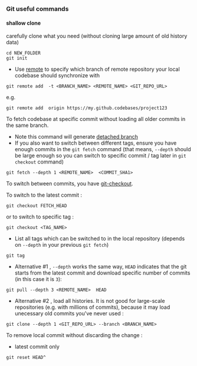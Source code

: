### Git useful commands 


#### shallow clone

carefully clone what you need (without cloning large amount of old history data)
```
cd NEW_FOLDER
git init
```

* Use [remote](https://git-scm.com/docs/git-remote) to specify which branch of remote repository your local codebase should synchronize with
```
git remote add  -t <BRANCH_NAME> <REMOTE_NAME> <GIT_REPO_URL>
```
e.g.
```
git remote add  origin https://my.github.codebases/project123
```

To fetch codebase at specific commit without loading all older commits in the same branch.
* Note this command will generate [detached branch](https://stackoverflow.com/questions/10228760/how-do-i-fix-a-git-detached-head)
* If you also want to switch between different tags, ensure you have enough commits in the `git fetch` command (that means, `--depth` should be large enough so you can switch to specific commit / tag later in `git checkout` command)
```
git fetch --depth 1 <REMOTE_NAME>  <COMMIT_SHA1> 
```

To switch between commits, you have [git-checkout](https://git-scm.com/docs/git-checkout).

To switch to the latest commit :
```
git checkout FETCH_HEAD
```
or to switch to specific tag :
```
git checkout <TAG_NAME>
```

* List all tags which can be switched to in the local repository (depends on `--depth` in your previous `git fetch`)
```
git tag
```


* Alternative #1 , `--depth` works the same way, `HEAD` indicates that the git starts from the latest commit and download specific number of commits (in this case it is `3`):
```
git pull --depth 3 <REMOTE_NAME>  HEAD
```

* Alternative #2 , load all histories. It is not good for large-scale repositories (e.g. with millions of commits), because it may load unecessary old commits you've never used :
```
git clone --depth 1 <GIT_REPO_URL> --branch <BRANCH_NAME> 
```

To remove local commit without discarding the change :
* latest commit only
```
git reset HEAD^
```


